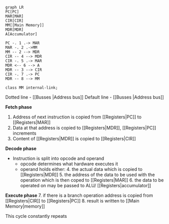 ```mermaid
graph LR
PC[PC]
MAR[MAR]
CIR[CIR]
MM[[Main Memory]]
MDR[MDR]
A[Accumulator]

PC -. 1 .-> MAR
MAR -. 2 .->MM
MM -- 2 --> MDR
CIR -- 4 --> MDR
CIR -. 5 .-> MAR
MDR <-- 6 --> A
MDR -- 3 --> CIR
CIR -. 7 .-> PC
MDR -- 8 --> MM

class MM internal-link;
```

Dotted line - [[Busses |Address bus]]
Default line - [[Busses |Address bus]]

**Fetch phase**
1. Address of next instruction is copied from [[Registers|PC]] to  [[Registers|MAR]]
2. Data at that address is copied to  [[Registers|MDR]],  [[Registers|PC]] increments
3. Content of  [[Registers|MDR]] is copied to  [[Registers|CIR]]

**Decode phase**
- Instruction is split into opcode and operand
	- opcode determines what hardware executes it
	- operand holds either:
		4. the actual data which is copied to  [[Registers|MDR]]
		5. the address of the data to be used with the operation which is then coped to  [[Registers|MAR]]
		6. the data to be operated on may be passed to ALU/ [[Registers|accumulator]]

**Execute phase**
7. if there is a branch operation address is copied from  [[Registers|CIR]] to  [[Registers|PC]]
8. result is written to [[Main Memory|memory]]

This cycle constantly repeats